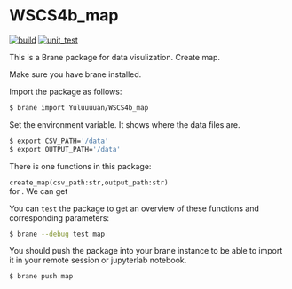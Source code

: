 # WSCS4b_map
[![build](https://github.com/Yuluuuuan/WSCS4b_map/actions/workflows/build.yml/badge.svg)](https://github.com/Yuluuuuan/WSCS4b_map/actions/workflows/build.yml)
[![unit_test](https://github.com/Yuluuuuan/WSCS4b_map/actions/workflows/unit_test.yml/badge.svg)](https://github.com/Yuluuuuan/WSCS4b_map/actions/workflows/unit_test.yml)


This is a Brane package for data visulization. Create map.

Make sure you have brane installed.

Import the package as follows:
```bash
$ brane import Yuluuuuan/WSCS4b_map
```
Set the environment variable. It shows where the data files are.

```bash
$ export CSV_PATH='/data'
$ export OUTPUT_PATH='/data'
```

There is one functions in this package:

`create_map(csv_path:str,output_path:str)` \
for . We can get 


You can `test` the package to get an overview of these functions and corresponding parameters:
```bash
$ brane --debug test map
```

You should push the package into your brane instance to be able to import it in your remote session or jupyterlab notebook.
```bash
$ brane push map
```
